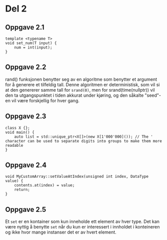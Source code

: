 # Del 2
## Oppgave 2.1
```
template <typename T>
void set_num(T input) {
    num = int(input);
}
```

## Oppgave 2.2
rand() funksjonen benytter seg av en algoritme som benytter et argument for å generere et tilfeldig tall. Denne algoritmen er deterministisk, som vil si at den genererer samme tall for `srand(0)`, men for srand(time(nullptr)) vil den ta utgangspunktet i tiden akkurat under kjøring, og den såkalte "seed"-en vil være forskjellig for hver gang.


## Oppgave 2.3
```
class X {};
void main() {
    auto list = std::unique_ptr<X[]>(new X[1'000'000]()); // The ' character can be used to separate digits into groups to make them more readable
}
```


## Oppgave 2.4
```
void MyCustomArray::setValueAtIndex(unsigned int index, DataType value) {
    contents.at(index) = value;
    return;
}
```


## Oppgave 2.5
Et `set` er en kontainer som kun inneholde ett element av hver type. Det kan være nyttig å benytte `set` når du kun er interessert i innholdet i konteineren og ikke hvor mange instanser det er av hvert element.